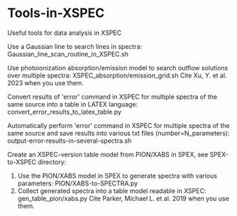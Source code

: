 # Tools-in-XSPEC
Useful tools for data analysis in XSPEC

Use a Gaussian line to search lines in spectra:
Gaussian_line_scan_routine_in_XSPEC.sh

Use photoionization absorption/emission model to search outflow solutions over multiple spectra:
XSPEC_absorption/emission_grid.sh
Cite Xu, Y. et al. 2023 when you use them.

Convert results of 'error' command in XSPEC for multiple spectra of the same source into a table in LATEX language:
convert_error_results_to_latex_table.py

Automatically perform 'error' command in XSPEC for multiple spectra of the same source and save results into various txt files (number=N_parameters): 
output-error-results-in-several-spectra.sh

Create an XSPEC-version table model from PION/XABS in SPEX, see SPEX-to-XSPEC directory:
1. Use the PION/XABS model in SPEX to generate spectra with various parameters:
PION/XABS-to-SPECTRA.py
2. Collect generated spectra into a table model readable in XSPEC:
gen_table_pion/xabs.py
Cite Parker, Michael L. et al. 2019 when you use them.


